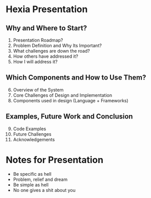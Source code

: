 # Hexia Presentation

## Why and Where to Start?

1.  Presentation Roadmap?
2.  Problem Definition and Why Its Important?
3.  What challenges are down the road?
4.  How others have addressed it?
5.  How I will address it?

## Which Components and How to Use Them?

6.  Overview of the System
7.  Core Challenges of Design and Implementation
8.  Components used in design (Language + Frameworks)

## Examples, Future Work and Conclusion

9.  Code Examples
10. Future Challenges
11. Acknowledgements


# Notes for Presentation
*   Be specific as hell
*   Problem, relief and dream
*   Be simple as hell
*   No one gives a shit about you

